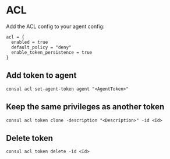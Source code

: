 # ACL
Add the ACL config to your agent config:
```hcl
acl = {
  enabled = true
  default_policy = "deny"
  enable_token_persistence = true
}
```

## Add token to agent
```hcl
consul acl set-agent-token agent "<AgentToken>"
```

## Keep the same privileges as another token
```hcl
consul acl token clone -description "<Description>" -id <Id>
```

## Delete token
```hcl
consul acl token delete -id <Id>
````